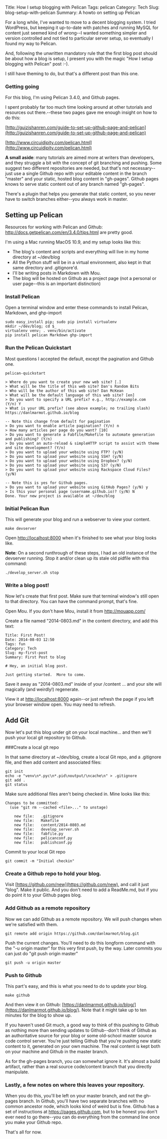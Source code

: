 Title: How I setup blogging with Pelican
Tags: pelican
Category: Tech
Slug: blog-setup-with-pelican
Summary: A howto on setting up Pelican

For a long while, I've wanted to move to a decent blogging system.  I tried WordPress, but keeping it up-to-date with patches and running MySQL for content just seemed kind of wrong--I wanted something simpler and version controlled and not tied to particular server setup, so eventually I found my way to Pelican.

And, following the unwritten mandatory rule that the first blog post should be about how a blog is setup, I present you with the magic "How I setup blogging with Pelican" post :-).

I still have theming to do, but that's a different post than this one.

### Getting going

For this blog, I'm using Pelican 3.4.0, and Github pages.

I spent probably far too much time looking around at other tutorials and resources out there.--these two pages gave me enough insight on how to do this:

[http://guizishanren.com/guide-to-set-up-github-page-and-pelican](http://guizishanren.com/guide-to-set-up-github-page-and-pelican)

[http://www.circuidipity.com/pelican.html](http://www.circuidipity.com/pelican.html) 

**A small aside**: many tutorials are aimed more at writers than developers, and they struggle a bit with the concept of git branching and pushing.  Some suggest two different repositories are needed, but that's not necessary--just use a single Github repo with your editable content in the branch "master" and your static, hosted blog content in "gh-pages".  Github pages knows to serve static content out of any branch named "gh-pages".

There's a plugin that helps you generate that static content, so you never have to switch branches either--you always work in master.

## Setting up Pelican

Resources for working with Pelican and Github: http://docs.getpelican.com/en/3.4.0/tips.html are pretty good.  

I'm using a Mac running MacOS 10.9, and my setup looks like this:

- The blog's content and scripts and everything will live in my home directory at ~/dev/blog
- All the Python stuff will be in a virtual environment, also kept in that same directory and .gitignore'd.
- I'll be writing posts in Markdown with Mou.
- The blog will be hosted on Github as a project page (not a personal or user page--this is an important distinction)

### Install Pelican

Open a terminal window and enter these commands to install Pelican, Markdown, and ghp-import

```
sudo easy_install pip; sudo pip install virtualenv
mkdir ~/dev/blog; cd $_
virtualenv venv; . venv/bin/activate
pip install pelican Markdown ghp-import
```
### Run the Pelican Quickstart
Most questions I accepted the default, except the pagination and Github one.

```
pelican-quickstart

> Where do you want to create your new web site? [.]
> What will be the title of this web site? Dan's Random Bits
> Who will be the author of this web site? Dan McKean
> What will be the default language of this web site? [en]
> Do you want to specify a URL prefix? e.g., http://example.com   (Y/n) Y
> What is your URL prefix? (see above example; no trailing slash) https://danlmarmot.github.io/blog

-- Note this change from default for pagination
> Do you want to enable article pagination? (Y/n) n
> How many articles per page do you want? [10]
> Do you want to generate a Fabfile/Makefile to automate generation and publishing? (Y/n)
> Do you want an auto-reload & simpleHTTP script to assist with theme and site development? (Y/n)
> Do you want to upload your website using FTP? (y/N)
> Do you want to upload your website using SSH? (y/N)
> Do you want to upload your website using Dropbox? (y/N)
> Do you want to upload your website using S3? (y/N)
> Do you want to upload your website using Rackspace Cloud Files? (y/N)

-- Note this is yes for Github pages.
> Do you want to upload your website using GitHub Pages? (y/N) y
> Is this your personal page (username.github.io)? (y/N) N
Done. Your new project is available at ~/dev/blog

```

### Initial Pelican Run
This will generate your blog and run a webserver to view your content.

`make devserver`

Open [http://localhost:8000](http://localhost:8000) when it's finished to see what your blog looks like.

**Note**:
On a second runthrough of these steps, I had an old instance of the devserver running.  Stop it and/or clean up its stale old pidfile with this command:

`./develop_server.sh stop`

### Write a blog post!
Now let's create that first post.  Make sure that terminal window's still open to that directory.  You can have the command prompt, that's fine.

Open Mou. If you don't have Mou, install it from http://mouapp.com/ 

Create a file named "2014-0803.md" in the content directory, and add this text:  

```
Title: First Post!
Date: 2014-08-03 12:50
Tags: fun
Category: Tech
Slug: my-first-post
Summary: First Post to blog

# Hey, an initial blog post.

Just getting started.  More to come.
```

Save it away as "2014-0803.md" inside of your  /content … and your site will magically (and weirdly!) regenerate.

View it at [http://localhost:8000](http://localhost:8000) again--or just refresh the page if you left your browser window open.   You may need to refresh.


## Add Git

Now let's put this blog under git on your local machine... and then we'll push your local git repository to Github.

###Create a local git repo

In that same directory at ~/dev/blog, create a local Git repo, and a .gitignore file, and then add content and associated files:

```
git init
echo -e "venv\n*.pyc\n*.pid\noutput/\ncache\n" > .gitignore
git add .
git status
```

Make sure additional files aren't being checked in.  Mine looks like this:

```
Changes to be committed:
  (use "git rm --cached <file>..." to unstage)

	new file:   .gitignore
	new file:   Makefile
	new file:   content/2014-0803.md
	new file:   develop_server.sh
	new file:   fabfile.py
	new file:   pelicanconf.py
	new file:   publishconf.py
```
Commit to your local Git repo

```
git commit -m "Initial checkin"
```

### Create a Github repo to hold your blog.
Visit [https://github.com/new](https://github.com/new), and call it just "blog".  Make it public.  And you don't need to add a ReadMe.md, but if you do point it to your Github pages blog.

### Add Github as a remote repository
Now we can add Github as a remote repository.  We will push changes when we're satisfied with them.

```
git remote add origin https://github.com/danlmarmot/blog.git
```

Push the current changes.  You'll need to do this longform command with the "-u origin master" for this very first push, by the way.   Later commits you can just do "git push origin master"

```
git push -u origin master
```

### Push to Github
This part's easy, and this is what you need to do to update your blog.

```  
make github
```

And then view it on Github:  [https://danlmarmot.github.io/blog/](https://danlmarmot.github.io/blog/).  Note that it might take up to ten minutes for the blog to show up.

If you haven't used Git much, a good way to think of this pushing to Github as nothing more than sending updates to Github--don't think of Github as an authoritative source for your blog or some old-school master source code control server.  You're just telling Github that you're pushing new static content to it, generated on your own machine.  The real content is kept both on your machine and Github in the master branch.

As for the gh-pages branch, you can somewhat ignore it.  It's almost a build artifact, rather than a real source code/content branch that you directly manipulate.

### Lastly, a few notes on where this leaves your repository.

When you do this, you'll be left on your master branch, and not the gh-pages branch.  In Github, you'll have two separate branches with no common ancestor node, which looks kind of weird but is fine.
Github has a set of instructions at https://pages.github.com, but to be honest you don't ever need to go there--you can do everything from the command line once you make your Github repo.

That's all for now.



